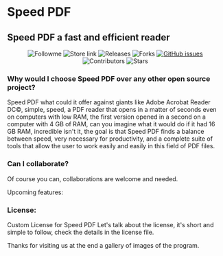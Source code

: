 # Speed PDF
<h2>Speed PDF a fast and efficient reader</h2>
<p align="center">
    <a style="text-decoration:none" href="https://github.com/PabloDaniel0">
    <img src="https://img.shields.io/github/followers/PabloDaniel0?label=follow%20me&style=social" alt="Followme" />
  </a>
  <a style="text-decoration:none" href="https://github.com/PabloDaniel0/Speed-PDF/releases">
    <img src="https://img.shields.io/badge/Web%20Site-GitHub-Green.svg?style=flat-square" alt="Store link" />
  </a>
  <a style="text-decoration:none" href="https://github.com/PabloDaniel0/Speed-PDF/releases">
    <img src="https://img.shields.io/github/v/release/PabloDaniel0/Speed-PDF.svg?style=flat-square" alt="Releases" />
  </a>
    <a style="text-decoration:none" href="https://github.com/PabloDaniel0/Speed-PDF/network/members">
    <img src="https://img.shields.io/github/forks/PabloDaniel0/Speed-PDF" alt="Forks" />
  </a>
  <a href="https://github.com/PabloDaniel0/Speed-PDF/issues"><img alt="GitHub issues" src="https://img.shields.io/github/issues/PabloDaniel0/Speed-PDF"></a>
  <a style="text-decoration:none" href="https://github.com/PabloDaniel0/Speed-PDF/graphs/contributors">
    <img src="https://img.shields.io/github/contributors/PabloDaniel0/Speed-PDF?style=flat-square" alt="Contributors" />
  </a>
  <a style="text-decoration:none" href="https://github.com/PabloDaniel0/Speed-PDF/stargazers">
    <img src="https://img.shields.io/github/stars/PabloDaniel0/Speed-PDF.svg?style=flat-square" alt="Stars" />
  </a>
</p>

<p>
    <h3>Why would I choose Speed PDF over any other open source project?</h3>
    Speed PDF what could it offer against giants like Adobe Acrobat Reader DC©, simple, speed, a PDF reader that opens in a matter of seconds even on computers with low RAM, the       first version opened in a second on a computer with 4 GB of RAM, can you imagine what it would do if it had 16 GB RAM, incredible isn't it, the goal is that Speed PDF finds a      balance between speed, very necessary for productivity, and a complete suite of tools that allow the user to work easily and easily in this field of PDF files.
</p>
<p>
    <h3>Can I collaborate?</h3>
    Of course you can, collaborations are welcome and needed.
</p>
Upcoming features:

<p>
    <h3>License:</h3>
    Custom License for Speed PDF
    Let's talk about the license, it's short and simple to follow, check the details in the license file.
</p>
Thanks for visiting us at the end a gallery of images of the program.
